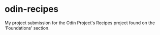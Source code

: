 # odin-recipes
My project submission for the Odin Project's Recipes project found on the 'Foundations' section.
